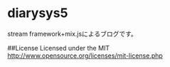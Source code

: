 # diarysys5
stream framework+mix.jsによるブログです。

##License
Licensed under the MIT
http://www.opensource.org/licenses/mit-license.php